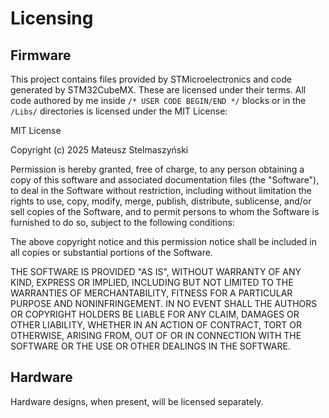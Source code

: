 # Licensing

## Firmware

This project contains files provided by STMicroelectronics and code generated by STM32CubeMX. These are licensed under their terms. All code authored by me inside `/* USER CODE BEGIN/END */` blocks or in the `/Libs/` directories is licensed under the MIT License:

MIT License

Copyright (c) 2025 Mateusz Stelmaszyński

Permission is hereby granted, free of charge, to any person obtaining a copy of this software and associated documentation files (the "Software"), to deal in the Software without restriction, including without limitation the rights to use, copy, modify, merge, publish, distribute, sublicense, and/or sell copies of the Software, and to permit persons to whom the Software is furnished to do so, subject to the following conditions:

The above copyright notice and this permission notice shall be included in all copies or substantial portions of the Software.

THE SOFTWARE IS PROVIDED "AS IS", WITHOUT WARRANTY OF ANY KIND, EXPRESS OR IMPLIED, INCLUDING BUT NOT LIMITED TO THE WARRANTIES OF MERCHANTABILITY, FITNESS FOR A PARTICULAR PURPOSE AND NONINFRINGEMENT. IN NO EVENT SHALL THE AUTHORS OR COPYRIGHT HOLDERS BE LIABLE FOR ANY CLAIM, DAMAGES OR OTHER LIABILITY, WHETHER IN AN ACTION OF CONTRACT, TORT OR OTHERWISE, ARISING FROM, OUT OF OR IN CONNECTION WITH THE SOFTWARE OR THE USE OR OTHER DEALINGS IN THE SOFTWARE.

## Hardware

Hardware designs, when present, will be licensed separately.
